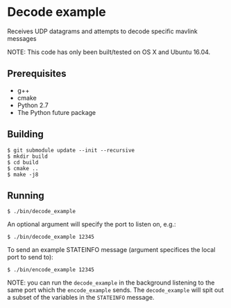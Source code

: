 # Decode example
Receives UDP datagrams and attempts to decode specific mavlink messages

NOTE: This code has only been built/tested on OS X and Ubuntu 16.04.

## Prerequisites
  - g++
  - cmake
  - Python 2.7
  - The Python future package

## Building

    $ git submodule update --init --recursive
    $ mkdir build
    $ cd build
    $ cmake ..
    $ make -j8

## Running

    $ ./bin/decode_example

An optional argument will specify the port to listen on, e.g.:

    $ ./bin/decode_example 12345

To send an example STATEINFO message (argument specifices the local port to send to):

    $ ./bin/encode_example 12345

NOTE: you can run the `decode_example` in the background listening to the same port which the `encode_example` sends.  The `decode_example` will spit out a subset of the variables in the `STATEINFO` message.
